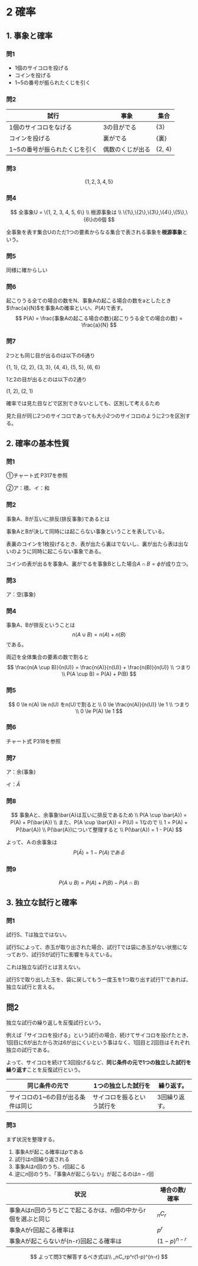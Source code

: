 # 2 確率

## 1. 事象と確率

### 問1

- 1個のサイコロを投げる
- コインを投げる
- 1~5の番号が振られたくじを引く



### 問2

| 試行                          | 事象             | 集合   |
| ----------------------------- | ---------------- | ------ |
| 1個のサイコロをなげる         | 3の目がでる      | {3}    |
| コインを投げる                | 裏がでる         | {裏}   |
| 1~5の番号が振られたくじを引く | 偶数のくじが出る | {2, 4} |



### 問3

$$
\{1, 2, 3, 4, 5\}
$$



### 問4

$$
全事象U = \{1, 2, 3, 4, 5, 6\} \\
根源事象は \\
\{1\},\{2\},\{3\},\{4\},\{5\},\{6\}の6個
$$

全事象を表す集合Uのただ1つの要素からなる集合で表される事象を**根源事象**という。



### 問5

同様に確からしい



### 問6

起こりうる全ての場合の数をN、事象Aの起こる場合の数をaとしたとき$\frac{a}{N}$を事象Aの確率といい、$P(A)$で表す。
$$
P(A) = \frac{事象Aの起こる場合の数}{起こりうる全ての場合の数} = \frac{a}{N}
$$

### 問7

2つとも同じ目が出るのは以下の6通り

{1, 1}, {2, 2}, {3, 3}, {4, 4}, {5, 5}, {6, 6}



1と2の目が出るとのは以下の2通り

(1, 2), (2, 1)



確率では見た目などで区別できないとしても、区別して考えるため

見た目が同じ2つのサイコロであっても大小2つのサイコロのように2つを区別する。



## 2. 確率の基本性質

### 問1

①チャート式 P317を参照

②ア：積、イ：和



### 問2

事象A、Bが互いに排反(排反事象)であるとは

事象AとBが決して同時には起こらない事象ということを表している。

表裏のコインを1枚投げるとき、表が出たら裏はでないし、裏が出たら表は出ないのように同時に起こらない事象である。

コインの表が出るを事象A、裏がでるを事象Bとした場合$A \cap B = \phi$​が成り立つ。



### 問3

ア：空(事象)



### 問4

事象A、Bが排反ということは
$$
n(A \cup B) = n(A) + n(B)
$$
である。

両辺を全体集合の要素の数で割ると
$$
\frac{n(A \cup B)}{n(U)} = \frac{n(A)}{n(U)} + \frac{n(B)}{n(U)} \\
つまり \\
P(A \cup B) = P(A) + P(B)
$$

### 問5

$$
0 \le n(A) \le n(U) をn(U)で割ると \\
0 \le \frac{n(A)}{n(U)} \le 1 \\
つまり \\
0 \le P(A) \le 1
$$





### 問6

チャート式 P318を参照



### 問7

ア：余(事象)

イ：$\bar{A}$



### 問8

$$
事象Aと、余事象\bar{A}は互いに排反であるため \\
P(A \cup \bar{A}) = P(A) + P(\bar{A}) \\
また、P(A \cup \bar{A}) = P(U) = 1なので \\
1 = P(A) + P(\bar{A}) \\
P(\bar{A})について整理すると \\
P(\bar{A}) = 1 - P(A)
$$

よって、Ａの余事象は
$$
P(\bar{A}) = 1 - P(A) である
$$


### 問9

$$
P(A \cup B) = P(A) + P(B) - P(A \cap B)
$$

## 3. 独立な試行と確率

### 問1

試行S、Tは独立ではない。

試行Sによって、赤玉が取り出された場合、試行Tでは袋に赤玉がない状態になっており、試行Sが試行Tに影響を与えている。

これは独立な試行とは言えない。

試行Sで取り出した玉を、袋に戻してもう一度玉を1つ取り出す試行T'であれば、独立な試行と言える。



## 問2

独立な試行の繰り返しを反復試行という。

例えば「サイコロを投げる」という試行の場合、続けてサイコロを投げたとき、1回目に6が出たから次は6が出にくいという事はなく、1回目と2回目はそれぞれ独立の試行である。

よって、サイコロを続けて3回投げるなど、**同じ条件の元で1つの独立した試行を繰り返す**ことを反復試行という。



| 同じ条件の元で                    | 1つの独立した試行を        | 繰り返す。    |
| --------------------------------- | -------------------------- | ------------- |
| サイコロの1~6の目が出る条件は同じ | サイコロを振るという試行を | 3回繰り返す。 |



### 問3

まず状況を整理する。

1. 事象Aが起こる確率は$p$である
2. 試行は$n$回繰り返される
3. 事象Aは$n$回のうち、$r$回起こる
4. 逆に$n$回のうち、「事象Aが起こらない」が起こるのは$n-r$​​回



| 状況                                                         | 場合の数/確率  |
| ------------------------------------------------------------ | -------------- |
| 事象Aはn回のうちどこで起こるかは、n個の中からr個を選ぶと同じ | $_nC_r$        |
| 事象Aがr回起こる確率は                                       | $p^r$          |
| 事象Aが起こらないが(n-r)回起こる確率は                       | $(1 -p)^{n-r}$ |


$$
よって問3で解答するべき式は\\
_nC_rp^r(1-p)^{n-r}
$$
